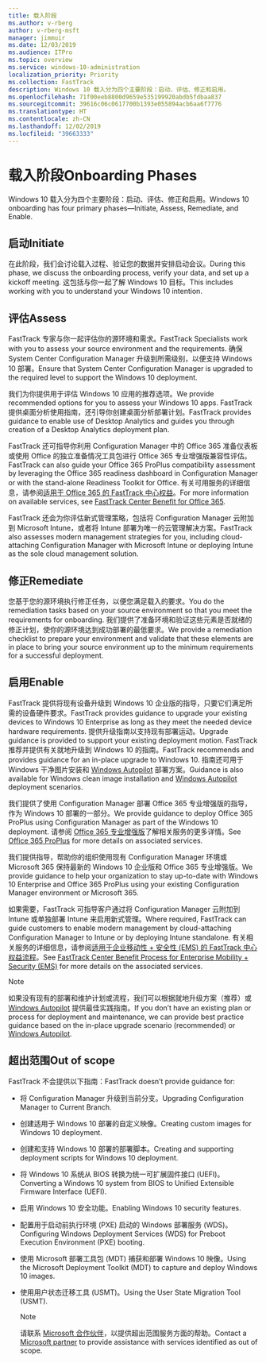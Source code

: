 ```yaml
---
title: 载入阶段
ms.author: v-rberg
author: v-rberg-msft
manager: jimmuir
ms.date: 12/03/2019
ms.audience: ITPro
ms.topic: overview
ms.service: windows-10-administration
localization_priority: Priority
ms.collection: FastTrack
description: Windows 10 载入分为四个主要阶段：启动、评估、修正和启用。
ms.openlocfilehash: 71f00eeb8800d9659e535199920abdb5fdbaa837
ms.sourcegitcommit: 39616c06c0617700b1393e055894acb6aa6f7776
ms.translationtype: HT
ms.contentlocale: zh-CN
ms.lasthandoff: 12/02/2019
ms.locfileid: "39663333"
---
```

# <a name="onboarding-phases"></a><span data-ttu-id="6eb73-103">载入阶段</span><span class="sxs-lookup"><span data-stu-id="6eb73-103">Onboarding Phases</span></span>

<span data-ttu-id="6eb73-104">Windows 10 载入分为四个主要阶段：启动、评估、修正和启用。</span><span class="sxs-lookup"><span data-stu-id="6eb73-104">Windows 10 onboarding has four primary phases—Initiate, Assess, Remediate, and Enable.</span></span>

## <a name="initiate"></a><span data-ttu-id="6eb73-105">启动</span><span class="sxs-lookup"><span data-stu-id="6eb73-105">Initiate</span></span>

<span data-ttu-id="6eb73-106">在此阶段，我们会讨论载入过程、验证您的数据并安排启动会议。</span><span class="sxs-lookup"><span data-stu-id="6eb73-106">During this phase, we discuss the onboarding process, verify your data, and set up a kickoff meeting.</span></span> <span data-ttu-id="6eb73-107">这包括与你一起了解 Windows 10 目标。</span><span class="sxs-lookup"><span data-stu-id="6eb73-107">This includes working with you to understand your Windows 10 intention.</span></span>

## <a name="assess"></a><span data-ttu-id="6eb73-108">评估</span><span class="sxs-lookup"><span data-stu-id="6eb73-108">Assess</span></span>

<span data-ttu-id="6eb73-109">FastTrack 专家与你一起评估你的源环境和需求。</span><span class="sxs-lookup"><span data-stu-id="6eb73-109">FastTrack Specialists work with you to assess your source environment and the requirements.</span></span> <span data-ttu-id="6eb73-110">确保 System Center Configuration Manager 升级到所需级别，以便支持 Windows 10 部署。</span><span class="sxs-lookup"><span data-stu-id="6eb73-110">Ensure that System Center Configuration Manager is upgraded to the required level to support the Windows 10 deployment.</span></span> 

<span data-ttu-id="6eb73-111">我们为你提供用于评估 Windows 10 应用的推荐选项。</span><span class="sxs-lookup"><span data-stu-id="6eb73-111">We provide recommended options for you to assess your Windows 10 apps.</span></span> <span data-ttu-id="6eb73-112">FastTrack 提供桌面分析使用指南，还引导你创建桌面分析部署计划。</span><span class="sxs-lookup"><span data-stu-id="6eb73-112">FastTrack provides guidance to enable use of Desktop Analytics and guides you through creation of a Desktop Analytics deployment plan.</span></span>

<span data-ttu-id="6eb73-113">FastTrack 还可指导你利用 Configuration Manager 中的 Office 365 准备仪表板或使用 Office 的独立准备情况工具包进行 Office 365 专业增强版兼容性评估。</span><span class="sxs-lookup"><span data-stu-id="6eb73-113">FastTrack can also guide your Office 365 ProPlus compatibility assessment by leveraging the Office 365 readiness dashboard in Configuration Manager or with the stand-alone Readiness Toolkit for Office.</span></span> <span data-ttu-id="6eb73-114">有关可用服务的详细信息，请参阅[适用于 Office 365 的 FastTrack 中心权益](O365-fasttrack-benefit-for-office-365.md)。</span><span class="sxs-lookup"><span data-stu-id="6eb73-114">For more information on available services, see [FastTrack Center Benefit for Office 365](O365-fasttrack-benefit-for-office-365.md).</span></span> 

<span data-ttu-id="6eb73-115">FastTrack 还会为你评估新式管理策略，包括将 Configuration Manager 云附加到 Microsoft Intune，或者将 Intune 部署为唯一的云管理解决方案。</span><span class="sxs-lookup"><span data-stu-id="6eb73-115">FastTrack also assesses modern management strategies for you, including cloud-attaching Configuration Manager with Microsoft Intune or deploying Intune as the sole cloud management solution.</span></span>

## <a name="remediate"></a><span data-ttu-id="6eb73-116">修正</span><span class="sxs-lookup"><span data-stu-id="6eb73-116">Remediate</span></span>

<span data-ttu-id="6eb73-117">您基于您的源环境执行修正任务，以便您满足载入的要求。</span><span class="sxs-lookup"><span data-stu-id="6eb73-117">You do the remediation tasks based on your source environment so that you meet the requirements for onboarding.</span></span> <span data-ttu-id="6eb73-118">我们提供了准备环境和验证这些元素是否就绪的修正计划，使你的源环境达到成功部署的最低要求。</span><span class="sxs-lookup"><span data-stu-id="6eb73-118">We provide a remediation checklist to prepare your environment and validate that these elements are in place to bring your source environment up to the minimum requirements for a successful deployment.</span></span> 

## <a name="enable"></a><span data-ttu-id="6eb73-119">启用</span><span class="sxs-lookup"><span data-stu-id="6eb73-119">Enable</span></span>

<span data-ttu-id="6eb73-120">FastTrack 提供将现有设备升级到 Windows 10 企业版的指导，只要它们满足所需的设备硬件要求。</span><span class="sxs-lookup"><span data-stu-id="6eb73-120">FastTrack provides guidance to upgrade your existing devices to Windows 10 Enterprise as long as they meet the needed device hardware requirements.</span></span> <span data-ttu-id="6eb73-121">提供升级指南以支持现有部署运动。</span><span class="sxs-lookup"><span data-stu-id="6eb73-121">Upgrade guidance is provided to support your existing deployment motion.</span></span> <span data-ttu-id="6eb73-122">FastTrack 推荐并提供有关就地升级到 Windows 10 的指南。</span><span class="sxs-lookup"><span data-stu-id="6eb73-122">FastTrack recommends and provides guidance for an in-place upgrade to Windows 10.</span></span> <span data-ttu-id="6eb73-123">指南还可用于 Windows 干净图片安装和 [Windows Autopilot](EMS-onboarding-phases.md#windows-autopilot) 部署方案。</span><span class="sxs-lookup"><span data-stu-id="6eb73-123">Guidance is also available for Windows clean image installation and [Windows Autopilot](EMS-onboarding-phases.md#windows-autopilot) deployment scenarios.</span></span> 

<span data-ttu-id="6eb73-124">我们提供了使用 Configuration Manager 部署 Office 365 专业增强版的指导，作为 Windows 10 部署的一部分。</span><span class="sxs-lookup"><span data-stu-id="6eb73-124">We provide guidance to deploy Office 365 ProPlus using Configuration Manager as part of the Windows 10 deployment.</span></span> <span data-ttu-id="6eb73-125">请参阅 [Office 365 专业增强版](O365-onboarding-and-migration.md#office-365-proplus)了解相关服务的更多详情。</span><span class="sxs-lookup"><span data-stu-id="6eb73-125">See [Office 365 ProPlus](O365-onboarding-and-migration.md#office-365-proplus) for more details on associated services.</span></span>

<span data-ttu-id="6eb73-126">我们提供指导，帮助你的组织使用现有 Configuration Manager 环境或 Microsoft 365 保持最新的 Windows 10 企业版和 Office 365 专业增强版。</span><span class="sxs-lookup"><span data-stu-id="6eb73-126">We provide guidance to help your organization to stay up-to-date with Windows 10 Enterprise and Office 365 ProPlus using your existing Configuration Manager environment or Microsoft 365.</span></span>

<span data-ttu-id="6eb73-127">如果需要，FastTrack 可指导客户通过将 Configuration Manager 云附加到 Intune 或单独部署 Intune 来启用新式管理。</span><span class="sxs-lookup"><span data-stu-id="6eb73-127">Where required, FastTrack can guide customers to enable modern management by cloud-attaching Configuration Manager to Intune or by deploying Intune standalone.</span></span> <span data-ttu-id="6eb73-128">有关相关服务的详细信息，请参阅[适用于企业移动性 + 安全性 (EMS) 的 FastTrack 中心权益流程](EMS-fasttrack-process.md)。</span><span class="sxs-lookup"><span data-stu-id="6eb73-128">See [FastTrack Center Benefit Process for Enterprise Mobility + Security (EMS)](EMS-fasttrack-process.md) for more details on the associated services.</span></span>

> [!NOTE]
> <span data-ttu-id="6eb73-129">如果没有现有的部署和维护计划或流程，我们可以根据就地升级方案（推荐）或 [Windows Autopilot](EMS-onboarding-phases.md#windows-autopilot) 提供最佳实践指南。</span><span class="sxs-lookup"><span data-stu-id="6eb73-129">If you don’t have an existing plan or process for deployment and maintenance, we can provide best practice guidance based on the in-place upgrade scenario (recommended) or [Windows Autopilot](EMS-onboarding-phases.md#windows-autopilot).</span></span>

## <a name="out-of-scope"></a><span data-ttu-id="6eb73-130">超出范围</span><span class="sxs-lookup"><span data-stu-id="6eb73-130">Out of scope</span></span>

<span data-ttu-id="6eb73-131">FastTrack 不会提供以下指南：</span><span class="sxs-lookup"><span data-stu-id="6eb73-131">FastTrack doesn’t provide guidance for:</span></span>

- <span data-ttu-id="6eb73-132">将 Configuration Manager 升级到当前分支。</span><span class="sxs-lookup"><span data-stu-id="6eb73-132">Upgrading Configuration Manager to Current Branch.</span></span>
- <span data-ttu-id="6eb73-133">创建适用于 Windows 10 部署的自定义映像。</span><span class="sxs-lookup"><span data-stu-id="6eb73-133">Creating custom images for Windows 10 deployment.</span></span>
- <span data-ttu-id="6eb73-134">创建和支持 Windows 10 部署的部署脚本。</span><span class="sxs-lookup"><span data-stu-id="6eb73-134">Creating and supporting deployment scripts for Windows 10 deployment.</span></span>
- <span data-ttu-id="6eb73-135">将 Windows 10 系统从 BIOS 转换为统一可扩展固件接口 (UEFI)。</span><span class="sxs-lookup"><span data-stu-id="6eb73-135">Converting a Windows 10 system from BIOS to Unified Extensible Firmware Interface (UEFI).</span></span>
- <span data-ttu-id="6eb73-136">启用 Windows 10 安全功能。</span><span class="sxs-lookup"><span data-stu-id="6eb73-136">Enabling Windows 10 security features.</span></span> 
- <span data-ttu-id="6eb73-137">配置用于启动前执行环境 (PXE) 启动的 Windows 部署服务 (WDS)。</span><span class="sxs-lookup"><span data-stu-id="6eb73-137">Configuring Windows Deployment Services (WDS) for Preboot Execution Environment (PXE) booting.</span></span>
- <span data-ttu-id="6eb73-138">使用 Microsoft 部署工具包 (MDT) 捕获和部署 Windows 10 映像。</span><span class="sxs-lookup"><span data-stu-id="6eb73-138">Using the Microsoft Deployment Toolkit (MDT) to capture and deploy Windows 10 images.</span></span>
- <span data-ttu-id="6eb73-139">使用用户状态迁移工具 (USMT)。</span><span class="sxs-lookup"><span data-stu-id="6eb73-139">Using the User State Migration Tool (USMT).</span></span>

  > [!NOTE]
  > <span data-ttu-id="6eb73-140">请联系 [Microsoft 合作伙伴](https://go.microsoft.com/fwlink/?linkid=2080150)，以提供超出范围服务方面的帮助。</span><span class="sxs-lookup"><span data-stu-id="6eb73-140">Contact a [Microsoft partner](https://go.microsoft.com/fwlink/?linkid=2080150) to provide assistance with services identified as out of scope.</span></span>

 